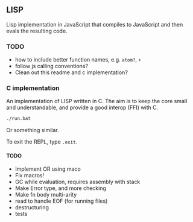 ## LISP

Lisp implementation in JavaScript that compiles to JavaScript and then evals the resulting code.

### TODO

- how to include better function names, e.g. `atom?`, `+`
- follow js calling conventions?
- Clean out this readme and c implementation?

### C implementation

An implementation of LISP written in C. The aim is to keep the core small and understandable, and provide a good interop (FFI) with C.

```bash
./run.bat
```

Or something similar.

To exit the REPL, type `.exit`.

#### TODO

- Implement OR using maco
- Fix macros!
- GC while evaluation, requires assembly with stack
- Make Error type, and more checking
- Make fn body multi-arity
- read to handle EOF (for running files)
- destructuring
- tests

